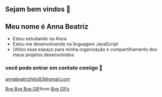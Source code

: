## Sejam bem vindos 💙
## Meu nome é Anna Beatriz
- Estou estudando na Alura
- Estou me desenvolvendo na linguagem JavaScript
- Utilizo esse espaço para minha organização e compartilhamento dos meus projetos desenvolvidos
### você pode entrar em contato comigo 📧
annabeatrizfelix83@gmail.com

<div class="tenor-gif-embed" data-postid="17755068" data-share-method="host" data-aspect-ratio="1.23552" data-width="100%"><a href="https://tenor.com/view/bye-bye-bye-good-bye-wave-cute-gif-17755068">Bye Bye Bye GIF</a>from <a href="https://tenor.com/search/bye-gifs">Bye GIFs</a></div> <script type="text/javascript" async src="https://tenor.com/embed.js"></script>
